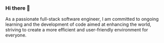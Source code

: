 ### Hi there 👋


As a passionate full-stack software engineer, I am committed to ongoing learning and the development of code aimed at enhancing the world, striving to create a more efficient and user-friendly environment for everyone.
<!--
**FollowTheFelix/FollowTheFelix** is a ✨ _special_ ✨ repository because its `README.md` (this file) appears on your GitHub profile.

Here are some ideas to get you started:

- 🔭 I’m currently working on ...
- 🌱 I’m currently learning ...
- 👯 I’m looking to collaborate on ...
- 🤔 I’m looking for help with ...
- 💬 Ask me about ...
- 📫 How to reach me: ...
- 😄 Pronouns: ...
- ⚡ Fun fact: ...
-->
